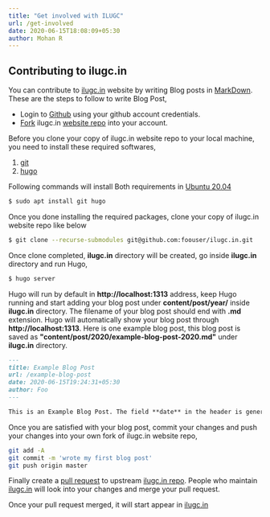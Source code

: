 ```yaml
---
title: "Get involved with ILUGC"
url: /get-involved
date: 2020-06-15T18:08:09+05:30
author: Mohan R
---
```


## Contributing to ilugc.in

You can contribute to [ilugc.in](https://ilugc.in) website by writing Blog posts in [MarkDown](https://github.com/adam-p/markdown-here/wiki/Markdown-Cheatsheet). These are the steps to follow to write Blog Post,

* Login to [Github](https://github.com) using your github account credentials.
* [Fork](https://help.github.com/en/github/getting-started-with-github/fork-a-repo) ilugc.in [website repo](https://github.com/ilugc/ilugc.in) into your account.

Before you clone your copy of ilugc.in website repo to your local machine, you need to install these required softwares,

1. [git](https://git-scm.com/)
2. [hugo](https://gohugo.io/)

Following commands will install Both requirements in [Ubuntu 20.04](https://releases.ubuntu.com/20.04/)

```bash
$ sudo apt install git hugo
```

Once you done installing the required packages, clone your copy of ilugc.in website repo like below

```bash
$ git clone --recurse-submodules git@github.com:foouser/ilugc.in.git
```

Once clone completed, **ilugc.in** directory will be created, go inside **ilugc.in** directory and run Hugo,

```bash
$ hugo server
```

Hugo will run by default in **http://localhost:1313** address, keep Hugo running and start adding your blog post under **content/post/year/** inside **ilugc.in** directory. The filename of your blog post should end with **.md** extension. Hugo will automatically show your blog post through **http://localhost:1313**. Here is one example blog post, this blog post is saved as **"content/post/2020/example-blog-post-2020.md"** under **ilugc.in** directory.

```markdown
---
title: Example Blog Post
url: /example-blog-post
date: 2020-06-15T19:24:31+05:30
author: Foo
---

This is an Example Blog Post. The field **date** in the header is generated using `date -Iseconds` command.
```

Once you are satisfied with your blog post, commit your changes and push your changes into your own fork of ilugc.in website repo,

```bash
git add -A
git commit -m 'wrote my first blog post'
git push origin master
```

Finally create a [pull request](https://help.github.com/en/github/collaborating-with-issues-and-pull-requests/creating-a-pull-request-from-a-fork) to upstream [ilugc.in repo](https://github.com/ilugc/ilugc.in). People who maintain [ilugc.in](https://github.com/ilugc/ilugc.in) will look into your changes and merge your pull request.

Once your pull request merged, it will start appear in [ilugc.in](https://ilugc.in)
